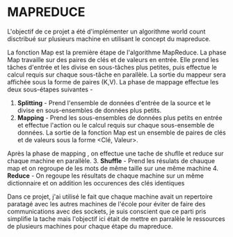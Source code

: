 # MAPREDUCE

L'objectif de ce projet a été d'implémenter un algorithme world count disctribué sur plusieurs machine en utilisant le concept du mapreduce.

La fonction Map est la première étape de l'algorithme MapReduce. La phase Map travaille sur des paires de clés et de valeurs en entrée. Elle prend les tâches d'entrée et les divise en sous-tâches plus petites, puis effectue le calcul requis sur chaque sous-tâche en parallèle. La sortie du mappeur sera affichée sous la forme de paires (K,V). La phase de mappage effectue les deux sous-étapes suivantes -
1. **Splitting** - Prend l'ensemble de données d'entrée de la source et le divise en sous-ensembles de données plus petits.
2. **Mapping** - Prend les sous-ensembles de données plus petits en entrée et effectue l'action ou le calcul requis sur chaque sous-ensemble de données.
La sortie de la fonction Map est un ensemble de paires de clés et de valeurs sous la forme <Clé, Valeur>.

Après la phase de mapping , on effectue une tache de shuflle et reduce sur chaque machine en parallèle.
3. **Shuffle** - Prend les résulats de chauque map et on regroupe de les mots de même taille sur une même machine
4. **Reduce** - On regoupe les résultats de chaque machine sur un même dictionnaire et on addition les occurences des clés identiques

Dans ce projet, j'ai utilisé le fait que chaque machine avait un repertoire paratagé avec les autres machines de l'école pour éviter de faire des communications avec des sockets, je suis conscient que ce parti pris simplifie la tache mais l'objectif ici était de mettre en parralèle le ressources de plusieurs machines pour chaque étape du mapreduce.

